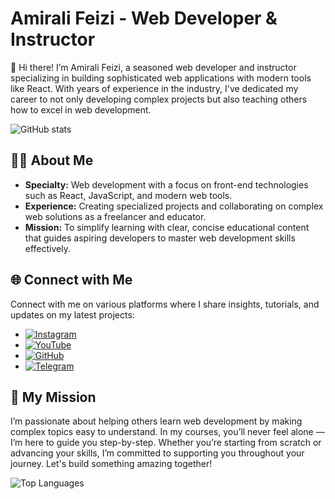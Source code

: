 # Amirali Feizi - Web Developer & Instructor

👋 Hi there! I’m Amirali Feizi, a seasoned web developer and instructor specializing in building sophisticated web applications with modern tools like React. With years of experience in the industry, I've dedicated my career to not only developing complex projects but also teaching others how to excel in web development.

![GitHub stats](https://github-readme-stats.vercel.app/api?username=amirAliFeizi&show_icons=true&theme=radical)

## 🧑‍💻 About Me

- **Specialty:** Web development with a focus on front-end technologies such as React, JavaScript, and modern web tools.
- **Experience:** Creating specialized projects and collaborating on complex web solutions as a freelancer and educator.
- **Mission:** To simplify learning with clear, concise educational content that guides aspiring developers to master web development skills effectively.

## 🌐 Connect with Me

Connect with me on various platforms where I share insights, tutorials, and updates on my latest projects:

- [![Instagram](https://img.shields.io/badge/-Instagram-E4405F?style=flat&logo=instagram&logoColor=white)](https://www.instagram.com/frontify.dev/)
- [![YouTube](https://img.shields.io/badge/-YouTube-FF0000?style=flat&logo=youtube&logoColor=white)](https://www.youtube.com/@amirali_feizi)
- [![GitHub](https://img.shields.io/badge/-GitHub-181717?style=flat&logo=github&logoColor=white)](https://github.com/amirAliFeizi)
- [![Telegram](https://img.shields.io/badge/-Telegram-2CA5E0?style=flat&logo=telegram&logoColor=white)](https://t.me/frontify)

## 🎯 My Mission

I’m passionate about helping others learn web development by making complex topics easy to understand. In my courses, you’ll never feel alone — I’m here to guide you step-by-step. Whether you’re starting from scratch or advancing your skills, I’m committed to supporting you throughout your journey. Let's build something amazing together!

![Top Languages](https://github-readme-stats.vercel.app/api/top-langs/?username=amirAliFeizi&layout=compact&theme=radical)
